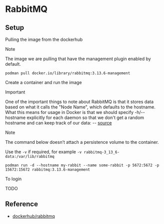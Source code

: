 # RabbitMQ

## Setup

Pulling the image from the dockerhub

> [!NOTE]
> The image we are pulling that have the management plugin enabled by default.

```
podman pull docker.io/library/rabbitmq:3.13.6-management
```

Create a container and run the image

> [!IMPORTANT]
> One of the important things to note about RabbitMQ is that it stores data based on what it calls the "Node Name", which defaults to the hostname. What this means for usage in Docker is that we should specify -h/--hostname explicitly for each daemon so that we don't get a random hostname and can keep track of our data:
> -- [source](https://hub.docker.com/_/rabbitmq)

> [!NOTE]
> The command below doesn’t attach a persistence volume to the container.
> 
> Use the `-v` if required, for example `-v rabbitmq-3_13_6-data:/var/lib/rabbitmq`

```
podman run -d --hostname my-rabbit --name some-rabbit -p 5672:5672 -p 15672:15672 rabbitmq:3.13.6-management
```

To login

TODO

## Reference

* [dockerhub/rabbitmq](https://hub.docker.com/_/rabbitmq)
